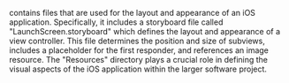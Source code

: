 contains files that are used for the layout and appearance of an iOS application. Specifically, it includes a storyboard file called "LaunchScreen.storyboard" which defines the layout and appearance of a view controller. This file determines the position and size of subviews, includes a placeholder for the first responder, and references an image resource. The "Resources" directory plays a crucial role in defining the visual aspects of the iOS application within the larger software project.